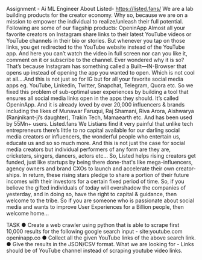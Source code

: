 Assignment - Ai ML Engineer
About Listed- https://listed.fans/
We are a lab building products for the creator economy. Why so, because we are on a mission to
empower the individual to realize/unleash their full potential. Following are some of our flagship
products:
OpeninApp
Almost all your favorite creators on Instagram share links to their latest YouTube videos or YouTube
channels in their bio or stories. But whenever you tap on those links, you get redirected to the YouTube
website instead of the YouTube app. And here you can’t watch the video in full screen nor can you like it,
comment on it or subscribe to the channel.
Ever wondered why it is so? That’s because Instagram has something called a Built—IN-Browser that
opens up instead of opening the app you wanted to open. Which is not cool at all....And this is not just
so for IG but for all your favorite social media apps eg. YouTube, Linkedin, Twitter, Snapchat, Telegram,
Quora etc.
So we fixed this problem of sub-optimal user experiences by building a tool that ensures all social
media links open in the apps they should. It’s called OpeninApp. And it is already loved by over 20,000
influencers & brands including the likes of Munawar Faruqui, Raj Shamani, Riva Arora, Aishwarya
(Ranjnikant-ji’s daughter), Trakin Tech, Mamaearth etc. And has been used by 55Mn+ users.
Listed.fans
We Listians find it very painful that unlike tech entrepreneurs there’s little to no capital available for our
darling social media creators or influencers, the wonderful people who entertain us, educate us and so
so much more. And this is not just the case for social media creators but individual performers of any
form are they are, cricketers, singers, dancers, actors etc... So, Listed helps rising creators get funded, just
like startups by being there done-that's like mega-influencers, agency owners and brand CXOs to
launch and accelerate their own creator-ships. In return, these rising stars pledge to share a portion of
their future incomes with their investors for a certain fixed period of time.
So, if you believe the gifted individuals of today will overshadow the companies of yesterday, and in
doing so, have the right to capital & guidance, then welcome to the tribe.
So if you are someone who is passionate about social media and wants to improve User Experiences for
a Billion people, then welcome home...

TASK
● Create a web crawler using python that is able to scrape first 10,000 results for the following
google search input - site:youtube.com openinapp.co
● Collect all the given YouTube links of the above search link.
● Give the results in the JSON/CSV format.
What we are looking for - Links should be of YouTube channel instead of scraping youtube video links.
